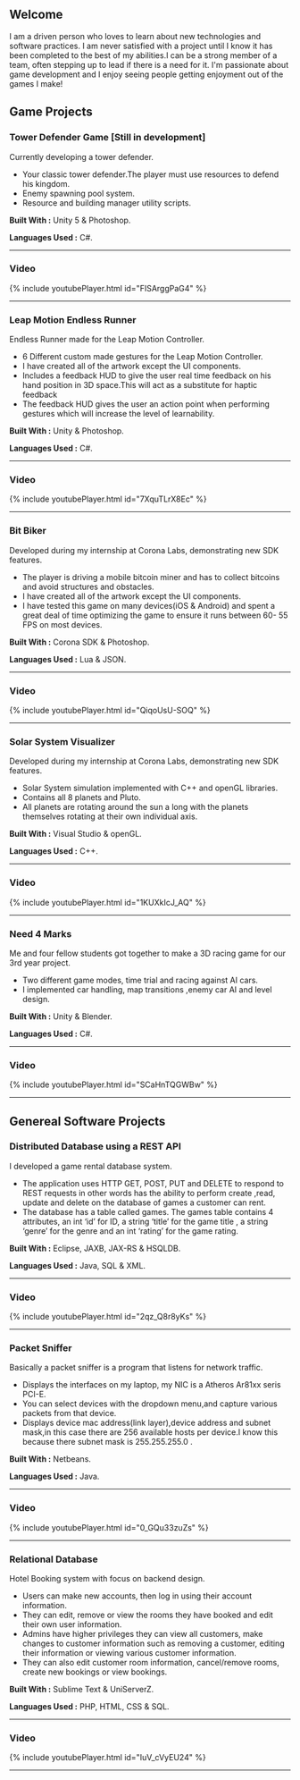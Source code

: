 ## Welcome


I am a driven person who loves to learn about new technologies and software practices. I am never satisfied with a project until I know it has been completed to the best of my abilities.I can be a strong member of a team, often stepping up to lead if there is a need for it. I'm passionate about game development and I enjoy seeing people getting enjoyment out of the games I make!


## Game Projects

### Tower Defender Game [Still in development]
Currently developing a tower defender.

- Your classic tower defender.The player must use resources to defend his kingdom.
- Enemy spawning pool system. 
- Resource and building manager utility scripts.

**Built With :** Unity 5 & Photoshop.

**Languages Used :** C#.

________________________________________________________________________________________________________________________________________

### Video
{% include youtubePlayer.html id="FISArggPaG4" %}
________________________________________________________________________________________________________________________________________



### Leap Motion Endless Runner
Endless Runner made for the Leap Motion Controller.

- 6 Different custom made gestures for the Leap Motion Controller.
- I have created all of the artwork except the UI components. 
- Includes a feedback HUD to give the user real time feedback on his hand position in 3D space.This will act as  a substitute for haptic feedback 
- The feedback HUD gives the user an action point when performing gestures which will increase the level of learnability.


**Built With :** Unity & Photoshop.

**Languages Used :** C#.

________________________________________________________________________________________________________________________________________

### Video
{% include youtubePlayer.html id="7XquTLrX8Ec" %}
________________________________________________________________________________________________________________________________________



### Bit Biker
Developed during my internship at Corona Labs, demonstrating new SDK features.

- The player is driving a mobile bitcoin miner and has to collect bitcoins and avoid structures and obstacles.
- I have created all of the artwork except the UI components. 
- I have tested this game on many devices(iOS & Android) and spent a great deal of time optimizing the game to ensure it runs between    60-         55 FPS on most devices.

**Built With :** Corona SDK & Photoshop.

**Languages Used :** Lua & JSON.

________________________________________________________________________________________________________________________________________

### Video
{% include youtubePlayer.html id="QiqoUsU-SOQ" %}
________________________________________________________________________________________________________________________________________



### Solar System Visualizer
Developed during my internship at Corona Labs, demonstrating new SDK features.

- Solar System simulation implemented with C++ and openGL libraries. 
- Contains all 8 planets and Pluto.
- All planets are rotating around the sun a long with the planets themselves rotating at their own individual axis.

**Built With :** Visual Studio & openGL.

**Languages Used :** C++.

________________________________________________________________________________________________________________________________________

### Video
{% include youtubePlayer.html id="1KUXkIcJ_AQ" %}
________________________________________________________________________________________________________________________________________



### Need 4 Marks
Me and four fellow students got together to make a 3D racing game for our 3rd year project.

- Two different game modes, time trial and racing against AI cars. 
- I implemented car handling, map transitions ,enemy car AI and level design.




**Built With :** Unity & Blender.

**Languages Used :** C#.

________________________________________________________________________________________________________________________________________

### Video
{% include youtubePlayer.html id="SCaHnTQGWBw" %}
________________________________________________________________________________________________________________________________________



## Genereal Software Projects

### Distributed Database using a REST API
I developed a game rental database system.

- The application uses HTTP GET, POST, PUT and DELETE  to respond to REST requests  in other words has the ability to perform create ,read, update and delete on the database of games a customer can rent.
- The database has a table called games. The games table contains 4 attributes, an int ‘id’ for ID, a string ‘title’ for the game title , a string  ‘genre’ for the genre and an int ‘rating’ for the game rating.




**Built With :** Eclipse, JAXB, JAX-RS & HSQLDB.

**Languages Used :** Java, SQL & XML.

________________________________________________________________________________________________________________________________________

### Video
{% include youtubePlayer.html id="2qz_Q8r8yKs" %}
________________________________________________________________________________________________________________________________________


### Packet Sniffer
Basically a packet sniffer is a program that listens for network traffic.

- Displays the interfaces on my laptop, my NIC is  a Atheros Ar81xx seris PCI-E. 
- You can select devices with the dropdown menu,and capture various packets from that device.
- Displays device mac address(link layer),device address and subnet mask,in this case there are 256 available hosts per device.I know this because there subnet mask is 255.255.255.0 .



**Built With :** Netbeans.

**Languages Used :** Java.

________________________________________________________________________________________________________________________________________

### Video
{% include youtubePlayer.html id="0_GQu33zuZs" %}
________________________________________________________________________________________________________________________________________


### Relational Database
Hotel Booking system with focus on backend design.

- Users can make new accounts, then log in using their account information. 
- They can edit, remove or view the rooms they have booked and edit their own user information.
- Admins have higher privileges they can view all customers, make changes to customer information such as removing a customer, editing their information or viewing various customer information.
- They can also edit customer room information, cancel/remove rooms, create new bookings or view bookings.


**Built With :** Sublime Text & UniServerZ.

**Languages Used :** PHP, HTML, CSS & SQL.

________________________________________________________________________________________________________________________________________

### Video
{% include youtubePlayer.html id="IuV_cVyEU24" %}
________________________________________________________________________________________________________________________________________

